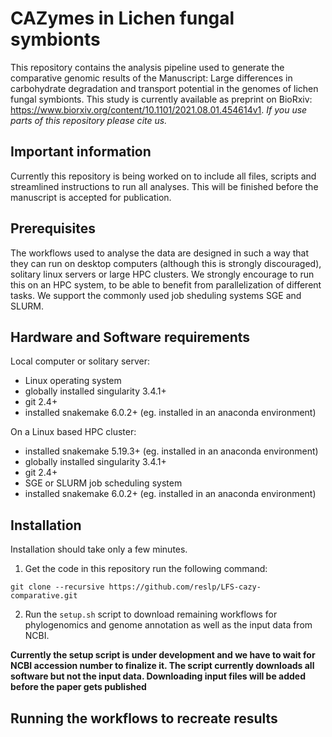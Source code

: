 # CAZymes in Lichen fungal symbionts

This repository contains the analysis pipeline used to generate the comparative genomic results of the Manuscript: Large differences in carbohydrate degradation and transport potential in the genomes of lichen fungal symbionts. This study is currently available as preprint on BioRxiv: https://www.biorxiv.org/content/10.1101/2021.08.01.454614v1. *If you use parts of this repository please cite us.*

## Important information

Currently this repository is being worked on to include all files, scripts and streamlined instructions to run all analyses. This will be finished before the manuscript is accepted for publication.

## Prerequisites
The workflows used to analyse the data are designed in such a way that they can run on desktop computers (although this is strongly discouraged), solitary linux servers or large HPC clusters. We strongly encourage to run this on an HPC system, to be able to benefit from parallelization of different tasks. We support the commonly used job sheduling systems SGE and SLURM.

## Hardware and Software requirements
Local computer or solitary server:

- Linux operating system
- globally installed singularity 3.4.1+ 
- git 2.4+
- installed snakemake 6.0.2+ (eg. installed in an anaconda environment)

On a Linux based HPC cluster:

- installed snakemake 5.19.3+ (eg. installed in an anaconda environment)
- globally installed singularity 3.4.1+
- git 2.4+
- SGE or SLURM job scheduling system
- installed snakemake 6.0.2+ (eg. installed in an anaconda environment)


## Installation

Installation should take only a few minutes. 

1. Get the code in this repository run the following command:

```
git clone --recursive https://github.com/reslp/LFS-cazy-comparative.git
```

2. Run the `setup.sh` script to download remaining workflows for phylogenomics and genome annotation as well as the input data from NCBI.

**Currently the setup script is under development and we have to wait for NCBI accession number to finalize it. The script currently downloads all software but not the input data. Downloading input files will be added before the paper gets published**


## Running the workflows to recreate results

